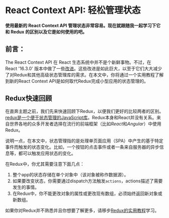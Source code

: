 # React Context API: 轻松管理状态

#### 使用最新的 React Context API 管理状态非常容易。现在就跟随我一起学习下它和 Redux 的区别以及它是如何使用的吧。

## 前言：

The React Context API 在 React 生态系统中并不是个新鲜事物。不过，在 React '16.3.0' 版本中做了一些[改进](https://auth0.com/blog/whats-new-in-react-16-3/)。这些改进是如此巨大，以至于它们大大减少了对Redux和其他高级状态管理库的需求。在本文中，你将通过一个实用教程了解到新的React Context API是如何取代Redux完成小型应用的状态管理的。

## Redux快速回顾

在直奔主题之前，我们先来快速回顾下Redux，以便我们更好的比较两者的区别。[redux是一个便于状态管理的JavaScript库](https://redux.js.org/)。Redux本身和React并没有关系。来自世界各地的众多开发者选择在流行的前端框架（比如*React*和*Angular*）中使用Redux。

说明一点，在本文中，状态管理指的是处理单页面应用（SPA）中产生的基于特定事件而触发的状态变化。比如，一个按钮的点击事件或者一条来自服务器的异步信息等，都可以触发应用状态的变化。

在Redux中，你尤其需要注意下面几点：

1. 整个app的状态存储在单个对象中（该对象被称作数据源）。
2. 如果要改变状态，你需要通过dispatch方法触发`actions`，actions描述了需要发生的事情。
3. 在Redux中，你不能更改对象的属性或更改现有数组，必须始终返回新对象或新数组。

如果你对Redux并不熟悉并且你想要了解更多，请移步[Redux的实用教程](https://auth0.com/blog/redux-practical-tutorial/)学习。
